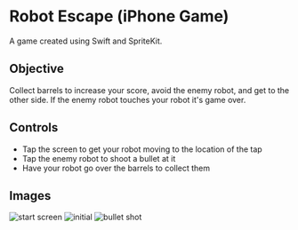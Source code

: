 # Robot Escape (iPhone Game)

A game created using Swift and SpriteKit.

## Objective

Collect barrels to increase your score, avoid the enemy robot, and get to the other side. If the enemy robot touches your robot it's game over.

## Controls

* Tap the screen to get your robot moving to the location of the tap
* Tap the enemy robot to shoot a bullet at it
* Have your robot go over the barrels to collect them

## Images

![start screen](http://i.imgur.com/wGuxXDi.png "Start Screen")
![initial](http://i.imgur.com/7hNoN7u.png "Initial Game")
![bullet shot](http://i.imgur.com/xMQ8w9n.png "Bullet Shot")
